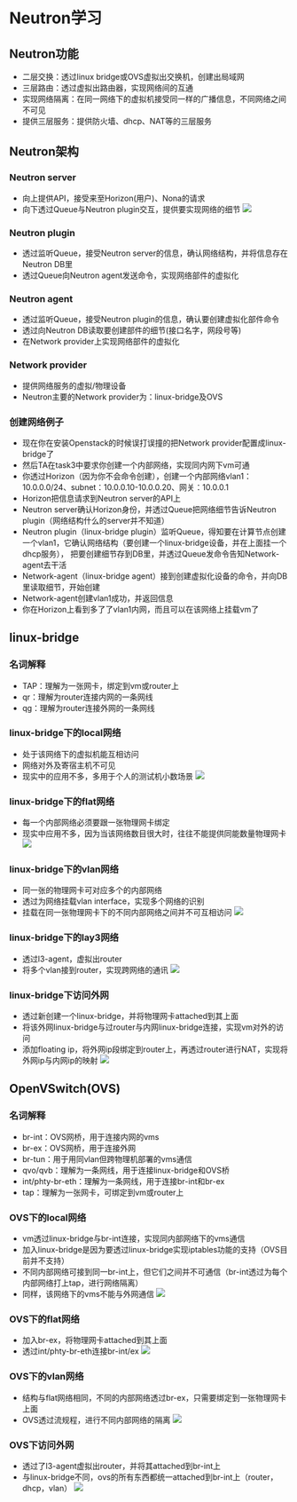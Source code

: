 # Neutron学习
## Neutron功能
- 二层交换：透过linux bridge或OVS虚拟出交换机，创建出局域网
- 三层路由：透过虚拟出路由器，实现网络间的互通
- 实现网络隔离：在同一网络下的虚拟机接受同一样的广播信息，不同网络之间不可见
- 提供三层服务：提供防火墙、dhcp、NAT等的三层服务

## Neutron架构
### Neutron server
- 向上提供API，接受来至Horizon(用户)、Nona的请求
- 向下透过Queue与Neutron plugin交互，提供要实现网络的细节
![](images/neutron_server.png)
### Neutron plugin
- 透过监听Queue，接受Neutron server的信息，确认网络结构，并将信息存在Neutron DB里
- 透过Queue向Neutron agent发送命令，实现网络部件的虚拟化
### Neutron agent
- 透过监听Queue，接受Neutron plugin的信息，确认要创建虚拟化部件命令
- 透过向Neutron DB读取要创建部件的细节(接口名字，网段号等)
- 在Network provider上实现网络部件的虚拟化
### Network provider
- 提供网络服务的虚拟/物理设备
- Neutron主要的Network provider为：linux-bridge及OVS

### 创建网络例子
- 现在你在安装Openstack的时候误打误撞的把Network provider配置成linux-bridge了
- 然后TA在task3中要求你创建一个内部网络，实现同内网下vm可通
- 你透过Horizon（因为你不会命令创建），创建一个内部网络vlan1：10.0.0.0/24、subnet：10.0.0.10-10.0.0.20、网关：10.0.0.1
- Horizon把信息请求到Neutron server的API上
- Neutron server确认Horizon身份，并透过Queue把网络细节告诉Neutron plugin（网络结构什么的server并不知道）
- Neutron plugin（linux-bridge plugin）监听Queue，得知要在计算节点创建一个vlan1，它确认网络结构（要创建一个linux-bridge设备，并在上面挂一个dhcp服务），
把要创建细节存到DB里，并透过Queue发命令告知Network-agent去干活
- Network-agent（linux-bridge agent）接到创建虚拟化设备的命令，并向DB里读取细节，开始创建
- Network-agent创建vlan1成功，并返回信息
- 你在Horizon上看到多了了vlan1内网，而且可以在该网络上挂载vm了

## linux-bridge
### 名词解释
- TAP：理解为一张网卡，绑定到vm或router上
- qr：理解为router连接内网的一条网线
- qg：理解为router连接外网的一条网线
### linux-bridge下的local网络
- 处于该网络下的虚拟机能互相访问
- 网络对外及寄宿主机不可见
- 现实中的应用不多，多用于个人的测试机小数场景
![](images/linux_bridge_local_net.png)
### linux-bridge下的flat网络
- 每一个内部网络必须要跟一张物理网卡绑定
- 现实中应用不多，因为当该网络数目很大时，往往不能提供同能数量物理网卡
![](images/linux_bridge_flat_net.png)
### linux-bridge下的vlan网络
- 同一张的物理网卡可对应多个的内部网络
- 透过为网络挂载vlan interface，实现多个网络的识别
- 挂载在同一张物理网卡下的不同内部网络之间并不可互相访问
![](images/linux_bridge_vlan_net.png)
### linux-bridge下的lay3网络
- 透过l3-agent，虚拟出router
- 将多个vlan接到router，实现跨网络的通讯
![](images/linux_bridge_router_net.png)
### linux-bridge下访问外网
- 透过新创建一个linux-bridge，并将物理网卡attached到其上面
- 将该外网linux-bridge与过router与内网linux-bridge连接，实现vm对外的访问
- 添加floating ip，将外网ip段绑定到router上，再透过router进行NAT，实现将外网ip与内网ip的映射
![](images/linux_bridge_router_ext_net.png)

## OpenVSwitch(OVS)
### 名词解释
- br-int：OVS网桥，用于连接内网的vms
- br-ex：OVS网桥，用于连接外网
- br-tun：用于用同vlan但跨物理机部署的vms通信
- qvo/qvb：理解为一条网线，用于连接linux-bridge和OVS桥
- int/phty-br-eth：理解为一条网线，用于连接br-int和br-ex
- tap：理解为一张网卡，可绑定到vm或router上

### OVS下的local网络
- vm透过linux-bridge与br-int连接，实现同内部网络下的vms通信
- 加入linux-bridge是因为要透过linux-bridge实现iptables功能的支持（OVS目前并不支持）
- 不同内部网络可接到同一br-int上，但它们之间并不可通信（br-int透过为每个内部网络打上tap，进行网络隔离）
- 同样，该网络下的vms不能与外网通信
![](images/ovs_local_net.png)
### OVS下的flat网络
- 加入br-ex，将物理网卡attached到其上面
- 透过int/phty-br-eth连接br-int/ex
![](images/ovs_flat_net.png)
### OVS下的vlan网络
- 结构与flat网络相同，不同的内部网络透过br-ex，只需要绑定到一张物理网卡上面
- OVS透过流规程，进行不同内部网络的隔离
![](images/ovs_vlan_net.png)
### OVS下访问外网
- 透过了l3-agent虚拟出router，并将其attached到br-int上
- 与linux-bridge不同，ovs的所有东西都统一attached到br-int上（router，dhcp，vlan）
![](images/ovs_router_net.png)
